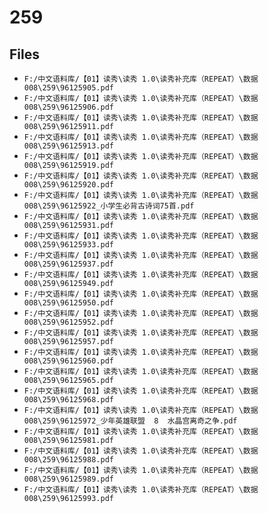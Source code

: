 # 259

## Files

- `F:/中文语料库/【01】读秀\读秀 1.0\读秀补充库（REPEAT）\数据008\259\96125905.pdf`
- `F:/中文语料库/【01】读秀\读秀 1.0\读秀补充库（REPEAT）\数据008\259\96125906.pdf`
- `F:/中文语料库/【01】读秀\读秀 1.0\读秀补充库（REPEAT）\数据008\259\96125911.pdf`
- `F:/中文语料库/【01】读秀\读秀 1.0\读秀补充库（REPEAT）\数据008\259\96125913.pdf`
- `F:/中文语料库/【01】读秀\读秀 1.0\读秀补充库（REPEAT）\数据008\259\96125919.pdf`
- `F:/中文语料库/【01】读秀\读秀 1.0\读秀补充库（REPEAT）\数据008\259\96125920.pdf`
- `F:/中文语料库/【01】读秀\读秀 1.0\读秀补充库（REPEAT）\数据008\259\96125922_小学生必背古诗词75首.pdf`
- `F:/中文语料库/【01】读秀\读秀 1.0\读秀补充库（REPEAT）\数据008\259\96125931.pdf`
- `F:/中文语料库/【01】读秀\读秀 1.0\读秀补充库（REPEAT）\数据008\259\96125933.pdf`
- `F:/中文语料库/【01】读秀\读秀 1.0\读秀补充库（REPEAT）\数据008\259\96125937.pdf`
- `F:/中文语料库/【01】读秀\读秀 1.0\读秀补充库（REPEAT）\数据008\259\96125949.pdf`
- `F:/中文语料库/【01】读秀\读秀 1.0\读秀补充库（REPEAT）\数据008\259\96125950.pdf`
- `F:/中文语料库/【01】读秀\读秀 1.0\读秀补充库（REPEAT）\数据008\259\96125952.pdf`
- `F:/中文语料库/【01】读秀\读秀 1.0\读秀补充库（REPEAT）\数据008\259\96125957.pdf`
- `F:/中文语料库/【01】读秀\读秀 1.0\读秀补充库（REPEAT）\数据008\259\96125960.pdf`
- `F:/中文语料库/【01】读秀\读秀 1.0\读秀补充库（REPEAT）\数据008\259\96125965.pdf`
- `F:/中文语料库/【01】读秀\读秀 1.0\读秀补充库（REPEAT）\数据008\259\96125968.pdf`
- `F:/中文语料库/【01】读秀\读秀 1.0\读秀补充库（REPEAT）\数据008\259\96125972_少年英雄联盟  8  水晶宫离奇之争.pdf`
- `F:/中文语料库/【01】读秀\读秀 1.0\读秀补充库（REPEAT）\数据008\259\96125981.pdf`
- `F:/中文语料库/【01】读秀\读秀 1.0\读秀补充库（REPEAT）\数据008\259\96125988.pdf`
- `F:/中文语料库/【01】读秀\读秀 1.0\读秀补充库（REPEAT）\数据008\259\96125989.pdf`
- `F:/中文语料库/【01】读秀\读秀 1.0\读秀补充库（REPEAT）\数据008\259\96125993.pdf`
